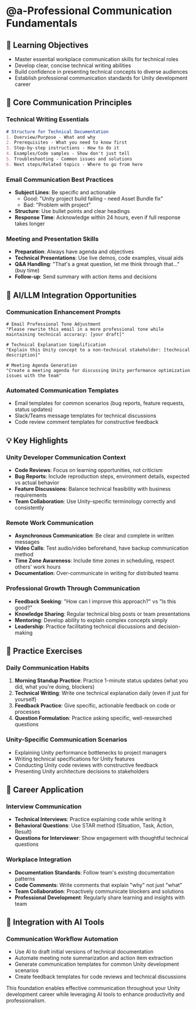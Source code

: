 # @a-Professional Communication Fundamentals

## 🎯 Learning Objectives
- Master essential workplace communication skills for technical roles
- Develop clear, concise technical writing abilities
- Build confidence in presenting technical concepts to diverse audiences
- Establish professional communication standards for Unity development career

## 🔧 Core Communication Principles

### Technical Writing Essentials
```markdown
# Structure for Technical Documentation
1. Overview/Purpose - What and why
2. Prerequisites - What you need to know first
3. Step-by-step instructions - How to do it
4. Examples/Code samples - Show don't just tell
5. Troubleshooting - Common issues and solutions
6. Next steps/Related topics - Where to go from here
```

### Email Communication Best Practices
- **Subject Lines**: Be specific and actionable
  - Good: "Unity project build failing - need Asset Bundle fix"
  - Bad: "Problem with project"
- **Structure**: Use bullet points and clear headings
- **Response Time**: Acknowledge within 24 hours, even if full response takes longer

### Meeting and Presentation Skills
- **Preparation**: Always have agenda and objectives
- **Technical Presentations**: Use live demos, code examples, visual aids
- **Q&A Handling**: "That's a great question, let me think through that..." (buy time)
- **Follow-up**: Send summary with action items and decisions

## 🚀 AI/LLM Integration Opportunities

### Communication Enhancement Prompts
```
# Email Professional Tone Adjustment
"Please rewrite this email in a more professional tone while maintaining technical accuracy: [your draft]"

# Technical Explanation Simplification  
"Explain this Unity concept to a non-technical stakeholder: [technical description]"

# Meeting Agenda Generation
"Create a meeting agenda for discussing Unity performance optimization issues with the team"
```

### Automated Communication Templates
- Email templates for common scenarios (bug reports, feature requests, status updates)
- Slack/Teams message templates for technical discussions
- Code review comment templates for constructive feedback

## 💡 Key Highlights

### Unity Developer Communication Context
- **Code Reviews**: Focus on learning opportunities, not criticism
- **Bug Reports**: Include reproduction steps, environment details, expected vs actual behavior
- **Feature Discussions**: Balance technical feasibility with business requirements
- **Team Collaboration**: Use Unity-specific terminology correctly and consistently

### Remote Work Communication
- **Asynchronous Communication**: Be clear and complete in written messages
- **Video Calls**: Test audio/video beforehand, have backup communication method
- **Time Zone Awareness**: Include time zones in scheduling, respect others' work hours
- **Documentation**: Over-communicate in writing for distributed teams

### Professional Growth Through Communication
- **Feedback Seeking**: "How can I improve this approach?" vs "Is this good?"
- **Knowledge Sharing**: Regular technical blog posts or team presentations
- **Mentoring**: Develop ability to explain complex concepts simply
- **Leadership**: Practice facilitating technical discussions and decision-making

## 🔄 Practice Exercises

### Daily Communication Habits
1. **Morning Standup Practice**: Practice 1-minute status updates (what you did, what you're doing, blockers)
2. **Technical Writing**: Write one technical explanation daily (even if just for yourself)
3. **Feedback Practice**: Give specific, actionable feedback on code or processes
4. **Question Formulation**: Practice asking specific, well-researched questions

### Unity-Specific Communication Scenarios
- Explaining Unity performance bottlenecks to project managers
- Writing technical specifications for Unity features
- Conducting Unity code reviews with constructive feedback
- Presenting Unity architecture decisions to stakeholders

## 🎯 Career Application

### Interview Communication
- **Technical Interviews**: Practice explaining code while writing it
- **Behavioral Questions**: Use STAR method (Situation, Task, Action, Result)
- **Questions for Interviewer**: Show engagement with thoughtful technical questions

### Workplace Integration
- **Documentation Standards**: Follow team's existing documentation patterns
- **Code Comments**: Write comments that explain "why" not just "what"
- **Team Collaboration**: Proactively communicate blockers and solutions
- **Professional Development**: Regularly share learning and insights with team

## 🔗 Integration with AI Tools

### Communication Workflow Automation
- Use AI to draft initial versions of technical documentation
- Automate meeting note summarization and action item extraction
- Generate communication templates for common Unity development scenarios
- Create feedback templates for code reviews and technical discussions

This foundation enables effective communication throughout your Unity development career while leveraging AI tools to enhance productivity and professionalism.